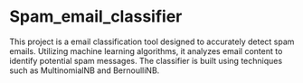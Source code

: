 # Spam_email_classifier

This project is a email classification tool designed to accurately detect spam emails. Utilizing machine learning algorithms, it analyzes email content to identify potential spam messages. The classifier is built using techniques such as MultinomialNB and BernoulliNB. 
